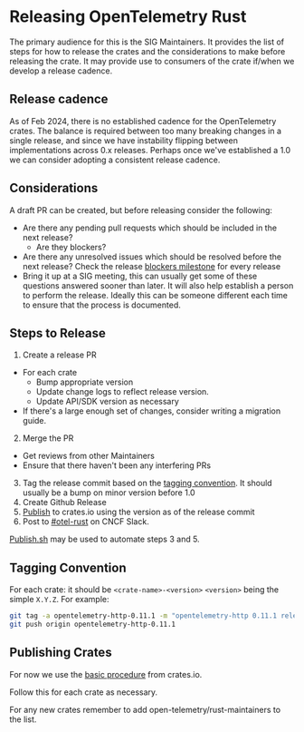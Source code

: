 # Releasing OpenTelemetry Rust

The primary audience for this is the SIG Maintainers. It provides the list of steps for how to release the crates and the
considerations to make before releasing the crate. It may provide use to consumers of the crate if/when we develop a
release cadence.

## Release cadence

As of Feb 2024, there is no established cadence for the OpenTelemetry crates. The balance is required between too many
breaking changes in a single release, and since we have instability flipping between implementations across 0.x
releases. Perhaps once we've established a 1.0 we can consider adopting a consistent release cadence.

## Considerations

A draft PR can be created, but before releasing consider the following:

* Are there any pending pull requests which should be included in the next release?
  * Are they blockers?
* Are there any unresolved issues which should be resolved before the next release? Check the release [blockers milestone](https://github.com/open-telemetry/opentelemetry-rust/milestones) for every release
* Bring it up at a SIG meeting, this can usually get some of these questions answered sooner than later. It will also
  help establish a person to perform the release. Ideally this can be someone different each time to ensure that the
  process is documented.

## Steps to Release

1. Create a release PR

* For each crate
  * Bump appropriate version
  * Update change logs to reflect release version.
  * Update API/SDK version as necessary
* If there's a large enough set of changes, consider writing a migration guide.

2. Merge the PR

* Get reviews from other Maintainers
* Ensure that there haven't been any interfering PRs

3. Tag the release commit based on the [tagging convention](#tagging-convention). It should usually be a bump on minor version before 1.0
4. Create Github Release
5. [Publish](#publishing-crates) to crates.io using the version as of the release commit
6. Post to [#otel-rust](https://cloud-native.slack.com/archives/C03GDP0H023) on CNCF Slack.

[Publish.sh](./publish.sh) may be used to automate steps 3 and 5.

## Tagging Convention

For each crate: it should be `<crate-name>-<version>` `<version>` being the simple `X.Y.Z`.
For example:

```sh
git tag -a opentelemetry-http-0.11.1 -m "opentelemetry-http 0.11.1 release"
git push origin opentelemetry-http-0.11.1
```

## Publishing Crates

For now we use the [basic procedure](https://doc.rust-lang.org/cargo/reference/publishing.html) from crates.io.

Follow this for each crate as necessary.

For any new crates remember to add open-telemetry/rust-maintainers to the list.
